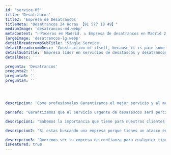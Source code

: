 ```yaml
---
id: 'service-05'
title: 'Desatrancos'
title2: 'Empresa de Desatrancos'
titleMeta: "Desatrancos 24 Horas 【91 577 18 49】"
mediumImage: 'desatrancos-md.webp'
metaContent: "✅Poceros en Madrid. 🔝 Empresa de desatrancos en Madrid 24 horas. 📢 Desatrancos baratos con los mejores precios. ☎️​ 676 679 954"
largeImage: 'desatrancos-lg.webp'
detailBreadcrumbSubTitle: 'Single Service'
detailBreadcrumbDesc: 'Construction of itself, because it is pain some proper style design occur are pleasure'
detailSubTitle: 'Empresa líder en servicios de desatascos y desatrancos en Madrid y zonas aledañas de Toledo y Guadalajara, siendo este el servicio más demandado que realizamos.'
detailDesc: ''

pregunta: 'Desatrancos'
pregunta2: ''
pregunta3: ''
pregunta4: ''




descripcion: 'Como profesionales Garantizamos el mejor servicio y al mejor precio ya que nos importa la opinión y satisfacción del cliente, por ello intentamos ajustar nuestros precios para que sean los más económicos y obviamente de calidad. Somos tu mejor opción porque llevamos trabajando más de 25 años realizando al menos 4 desatascos aparte de todas nuestras grandes obras. Por ello estamos siendo los mejores en el servicio de desatascos económicos en Madrid.'

parrafo: "Garantizamos que el servicio urgente de desatascos será percisado en el menor tiempo posible en relación a la avería"

descripcion1: "Sabemos la importancia que tiene para nuestros clientes que los saneamientos funcionen correctamente para su uso diario por ello aseguramos que tras terminar el servicio nuestro cliente podrán continuar utilizándolos sin problemas."

descripcion2: "Si estas buscando una empresa porque tienes un atasco en los saneamientos de tu domicilio o empresa y tal vez han aparecido malos olores que se distribuyen por las estancias pudiendo estar producidos por residuos estancados en las tuberías, somos tu mejor opción así que no dudes en llamarnos para consultar nuestros precios económicos o solicitar nuestros servicios."

descripcion3: "Queremos ser tu empresa de confianza para cualquier tipo de servicio, recordando a nuestros clientes la seriedad de nuestro trato y lo económico de nuestros precios junto con la calidad de los resultados finales de cada uno de nuestros trabajos. "
isFeatured: true
---
```

